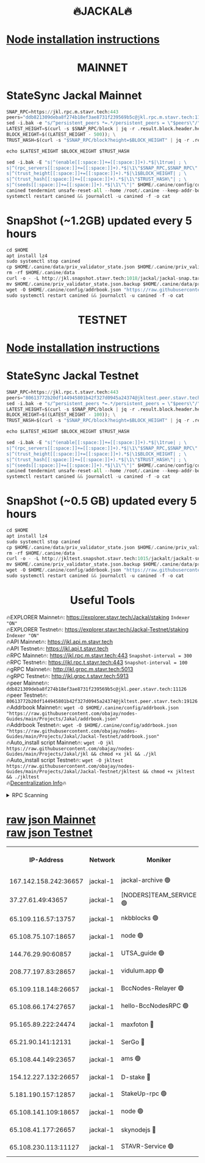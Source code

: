 <h1 align="center"> 🔥JACKAL🔥</h1>

[Node installation instructions](https://github.com/obajay/nodes-Guides/tree/main/Projects/Jakal)
=

<h1 align="center"> MAINNET</h1>

# StateSync Jackal Mainnet
```python
SNAP_RPC=https://jkl.rpc.m.stavr.tech:443
peers="ddb821309deba8f274b18ef3ae8731f239569b5c@jkl.rpc.m.stavr.tech:11126"
sed -i.bak -e "s/^persistent_peers *=.*/persistent_peers = \"$peers\"/" $HOME/.canine/config/config.toml
LATEST_HEIGHT=$(curl -s $SNAP_RPC/block | jq -r .result.block.header.height); \
BLOCK_HEIGHT=$((LATEST_HEIGHT - 500)); \
TRUST_HASH=$(curl -s "$SNAP_RPC/block?height=$BLOCK_HEIGHT" | jq -r .result.block_id.hash)

echo $LATEST_HEIGHT $BLOCK_HEIGHT $TRUST_HASH

sed -i.bak -E "s|^(enable[[:space:]]+=[[:space:]]+).*$|\1true| ; \
s|^(rpc_servers[[:space:]]+=[[:space:]]+).*$|\1\"$SNAP_RPC,$SNAP_RPC\"| ; \
s|^(trust_height[[:space:]]+=[[:space:]]+).*$|\1$BLOCK_HEIGHT| ; \
s|^(trust_hash[[:space:]]+=[[:space:]]+).*$|\1\"$TRUST_HASH\"| ; \
s|^(seeds[[:space:]]+=[[:space:]]+).*$|\1\"\"|" $HOME/.canine/config/config.toml
canined tendermint unsafe-reset-all --home /root/.canine --keep-addr-book
systemctl restart canined && journalctl -u canined -f -o cat
```
# SnapShot (~1.2GB) updated every 5 hours
```python
cd $HOME
apt install lz4
sudo systemctl stop canined
cp $HOME/.canine/data/priv_validator_state.json $HOME/.canine/priv_validator_state.json.backup
rm -rf $HOME/.canine/data
curl -o - -L http://jkl.snapshot.stavr.tech:1018/jackal/jackal-snap.tar.lz4 | lz4 -c -d - | tar -x -C $HOME/.canine --strip-components 2
mv $HOME/.canine/priv_validator_state.json.backup $HOME/.canine/data/priv_validator_state.json
wget -O $HOME/.canine/config/addrbook.json "https://raw.githubusercontent.com/obajay/nodes-Guides/main/Projects/Jakal/addrbook.json"
sudo systemctl restart canined && journalctl -u canined -f -o cat
```

<h1 align="center"> TESTNET</h1>

[Node installation instructions](https://github.com/obajay/nodes-Guides/tree/main/Projects/Jakal/Jackal-Testnet)
=

# StateSync Jackal Testnet
```python
SNAP_RPC=https://jkl.rpc.t.stavr.tech:443
peers="80613772b20df144945801b42f327d0945a24374@jkltest.peer.stavr.tech:19126"
sed -i.bak -e "s/^persistent_peers *=.*/persistent_peers = \"$peers\"/" $HOME/.canine/config/config.toml
LATEST_HEIGHT=$(curl -s $SNAP_RPC/block | jq -r .result.block.header.height); \
BLOCK_HEIGHT=$((LATEST_HEIGHT - 100)); \
TRUST_HASH=$(curl -s "$SNAP_RPC/block?height=$BLOCK_HEIGHT" | jq -r .result.block_id.hash)

echo $LATEST_HEIGHT $BLOCK_HEIGHT $TRUST_HASH

sed -i.bak -E "s|^(enable[[:space:]]+=[[:space:]]+).*$|\1true| ; \
s|^(rpc_servers[[:space:]]+=[[:space:]]+).*$|\1\"$SNAP_RPC,$SNAP_RPC\"| ; \
s|^(trust_height[[:space:]]+=[[:space:]]+).*$|\1$BLOCK_HEIGHT| ; \
s|^(trust_hash[[:space:]]+=[[:space:]]+).*$|\1\"$TRUST_HASH\"| ; \
s|^(seeds[[:space:]]+=[[:space:]]+).*$|\1\"\"|" $HOME/.canine/config/config.toml
canined tendermint unsafe-reset-all --home /root/.canine --keep-addr-book
systemctl restart canined && journalctl -u canined -f -o cat
```
# SnapShot (~0.5 GB) updated every 5 hours
```python
cd $HOME
apt install lz4
sudo systemctl stop canined
cp $HOME/.canine/data/priv_validator_state.json $HOME/.canine/priv_validator_state.json.backup
rm -rf $HOME/.canine/data
curl -o - -L http://jkltest.snapshot.stavr.tech:1015/jackalt/jackalt-snap.tar.lz4 | lz4 -c -d - | tar -x -C $HOME/.canine --strip-components 2
mv $HOME/.canine/priv_validator_state.json.backup $HOME/.canine/data/priv_validator_state.json
wget -O $HOME/.canine/config/addrbook.json "https://raw.githubusercontent.com/obajay/nodes-Guides/main/Projects/Jakal/Jackal-Testnet/addrbook.json"
sudo systemctl restart canined && journalctl -u canined -f -o cat
```

 <h1 align="center"> Useful Tools</h1>

🔥EXPLORER Mainnet🔥:      https://explorer.stavr.tech/Jackal/staking		        `Indexer "ON"` \
🔥EXPLORER Testnet🔥:      https://explorer.stavr.tech/Jackal-Testnet/staking     `Indexer "ON"` \
🔥API Mainnet🔥: 			 		 https://jkl.api.m.stavr.tech \
🔥API Testnet🔥: 			 		 https://jkl.api.t.stavr.tech \
🔥RPC Mainnet🔥:           https://jkl.rpc.m.stavr.tech:443              `Snapshot-interval = 300` \
🔥RPC Testnet🔥:           https://jkl.rpc.t.stavr.tech:443              `Snapshot-interval = 100` \
🔥gRPC Mainnet🔥:          http://jkl.grpc.m.stavr.tech:5013 \
🔥gRPC Testnet🔥:          http://jkl.grpc.t.stavr.tech:5913 \
🔥peer Mainnet🔥:					 `ddb821309deba8f274b18ef3ae8731f239569b5c@jkl.peer.stavr.tech:11126` \
🔥peer Testnet🔥:					 `80613772b20df144945801b42f327d0945a24374@jkltest.peer.stavr.tech:19126` \
🔥Addrbook Mainnet🔥:    ```wget -O $HOME/.canine/config/addrbook.json "https://raw.githubusercontent.com/obajay/nodes-Guides/main/Projects/Jakal/addrbook.json"``` \
🔥Addrbook Testnet🔥:    ```wget -O $HOME/.canine/config/addrbook.json "https://raw.githubusercontent.com/obajay/nodes-Guides/main/Projects/Jakal/Jackal-Testnet/addrbook.json"``` \
🔥Auto_install script Mainnet🔥: ```wget -O jkl https://raw.githubusercontent.com/obajay/nodes-Guides/main/Projects/Jakal/jkl && chmod +x jkl && ./jkl``` \
🔥Auto_install script Testnet🔥: ```wget -O jkltest https://raw.githubusercontent.com/obajay/nodes-Guides/main/Projects/Jakal/Jackal-Testnet/jkltest && chmod +x jkltest && ./jkltest``` \
🔥[Decentralization Info](https://github.com/obajay/StateSync-snapshots/tree/main/Projects/Jackal/Decentralization)🔥


<details>
<summary>RPC Scanning</summary>

<h2 align="center"> We scan nodes in real time every 4 hours. And we provide the final result of RPC endpoints.
We cannot influence the operation of these nodes in any way. </h2>


```python
If Voting Power is higher than 0 --> then the Node is a validator of the network and may be subject to attack and be a potential threat to the chain.
```
```python
We marked such validators with a red symbol
```

</details>

[raw json Mainnet](https://rpc-check.jaclalm.stavr.tech/jaclalm/rpc-jaclalm-result.json) \
[raw json Testnet](https://github.com/obajay/StateSync-snapshots/tree/main/Projects/Jackal/Rpc-Check-Testnet)
=

<table><tr><th>IP-Address</th><th>Network</th><th>Moniker</th><th>Latest Block Height</th><th>Earliest Block Height</th><th>Catching Up</th><th>Tx Index</th><th>Voting Power</th><th>Scan Time</th></tr><tr><td>167.142.158.242:36657</td><td>jackal-1</td><td>jackal-archive 🟢</td><td>6450890</td><td>2770293</td><td>False</td><td>on</td><td>0</td><td>2024-02-11T22:55:38.794789667UTC</td></tr><tr><td>37.27.61.49:43657</td><td>jackal-1</td><td>[NODERS]TEAM_SERVICE 🟢</td><td>6450869</td><td>6142001</td><td>False</td><td>on</td><td>0</td><td>2024-02-11T22:53:35.410922939UTC</td></tr><tr><td>65.109.116.57:13757</td><td>jackal-1</td><td>nkbblocks 🟢</td><td>6450892</td><td>6207001</td><td>False</td><td>on</td><td>0</td><td>2024-02-11T22:55:51.707891591UTC</td></tr><tr><td>65.108.75.107:18657</td><td>jackal-1</td><td>node 🟢</td><td>6450882</td><td>6260001</td><td>False</td><td>on</td><td>0</td><td>2024-02-11T22:54:47.704141012UTC</td></tr><tr><td>144.76.29.90:60857</td><td>jackal-1</td><td>UTSA_guide 🟢</td><td>6450885</td><td>6280001</td><td>False</td><td>on</td><td>0</td><td>2024-02-11T22:55:09.185922586UTC</td></tr><tr><td>208.77.197.83:28657</td><td>jackal-1</td><td>vidulum.app 🟢</td><td>6450890</td><td>6296001</td><td>False</td><td>on</td><td>0</td><td>2024-02-11T22:55:37.203076170UTC</td></tr><tr><td>65.109.118.148:26657</td><td>jackal-1</td><td>BccNodes-Relayer 🟢</td><td>6450884</td><td>6364601</td><td>False</td><td>on</td><td>0</td><td>2024-02-11T22:55:04.428968174UTC</td></tr><tr><td>65.108.66.174:27657</td><td>jackal-1</td><td>hello-BccNodesRPC 🟢</td><td>6450886</td><td>6408501</td><td>False</td><td>on</td><td>0</td><td>2024-02-11T22:55:11.663019307UTC</td></tr><tr><td>95.165.89.222:24474</td><td>jackal-1</td><td>maxfoton 🔴</td><td>6450887</td><td>6430001</td><td>False</td><td>off</td><td>117661</td><td>2024-02-11T22:55:22.876535711UTC</td></tr><tr><td>65.21.90.141:12131</td><td>jackal-1</td><td>SerGo 🔴</td><td>6450873</td><td>6431811</td><td>False</td><td>off</td><td>51100</td><td>2024-02-11T22:53:57.216221398UTC</td></tr><tr><td>65.108.44.149:23657</td><td>jackal-1</td><td>ams 🟢</td><td>6450887</td><td>6431811</td><td>False</td><td>on</td><td>0</td><td>2024-02-11T22:55:23.265082791UTC</td></tr><tr><td>154.12.227.132:26657</td><td>jackal-1</td><td>D-stake 🔴</td><td>6450869</td><td>6434501</td><td>False</td><td>off</td><td>130243</td><td>2024-02-11T22:53:38.847343631UTC</td></tr><tr><td>5.181.190.157:12857</td><td>jackal-1</td><td>StakeUp-rpc 🟢</td><td>6450176</td><td>6442001</td><td>False</td><td>on</td><td>0</td><td>2024-02-11T22:53:38.105461102UTC</td></tr><tr><td>65.108.141.109:18657</td><td>jackal-1</td><td>node 🟢</td><td>6450871</td><td>6444728</td><td>False</td><td>on</td><td>0</td><td>2024-02-11T22:53:46.123738638UTC</td></tr><tr><td>65.108.41.177:26657</td><td>jackal-1</td><td>skynodejs 🔴</td><td>6450890</td><td>6445176</td><td>False</td><td>on</td><td>83702</td><td>2024-02-11T22:55:37.930733278UTC</td></tr><tr><td>65.108.230.113:11127</td><td>jackal-1</td><td>STAVR-Service 🟢</td><td>6450888</td><td>6450101</td><td>False</td><td>on</td><td>0</td><td>2024-02-11T22:55:25.714539330UTC</td></tr></table>
